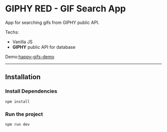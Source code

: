 # GIPHY RED - GIF Search App  

App for searching gifs from GIPHY public API.

Techs:
- Vanilla JS
- **GIPHY** public API for database 

Demo:[happy-gifs-demo](https://giphy-red.vercel.app/)

---

## Installation

### Install Dependencies

```
npm install
```

### Run the project

```
npm run dev
```

